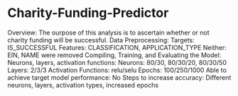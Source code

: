 # Charity-Funding-Predictor

Overview: The ourpose of this analysis is to ascertain whether or not charity funding will be successful.
Data Preprocessing:
  Targets: IS_SUCCESSFUL
  Features: CLASSIFICATION, APPLICATION_TYPE
  Neither: EIN, NAME were removed
Compiling, Training, and Evaluating the Model:
  Neurons, layers, activation functions: 
    Neurons: 80/30, 80/30/20, 80/30/50
    Layers: 2/3/3
    Activation Functions: relu/selu
    Epochs: 100/250/1000
  Able to achieve target model performance: No
  Steps to increase accuracy: Different neurons, layers, activation types, increased epochs
